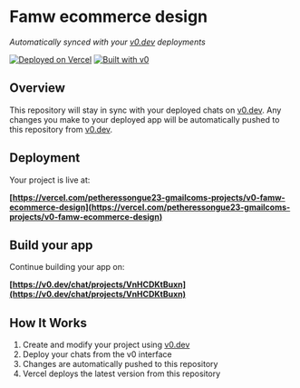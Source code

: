 # Famw ecommerce design

*Automatically synced with your [v0.dev](https://v0.dev) deployments*

[![Deployed on Vercel](https://img.shields.io/badge/Deployed%20on-Vercel-black?style=for-the-badge&logo=vercel)](https://vercel.com/petheressongue23-gmailcoms-projects/v0-famw-ecommerce-design)
[![Built with v0](https://img.shields.io/badge/Built%20with-v0.dev-black?style=for-the-badge)](https://v0.dev/chat/projects/VnHCDKtBuxn)

## Overview

This repository will stay in sync with your deployed chats on [v0.dev](https://v0.dev).
Any changes you make to your deployed app will be automatically pushed to this repository from [v0.dev](https://v0.dev).

## Deployment

Your project is live at:

**[https://vercel.com/petheressongue23-gmailcoms-projects/v0-famw-ecommerce-design](https://vercel.com/petheressongue23-gmailcoms-projects/v0-famw-ecommerce-design)**

## Build your app

Continue building your app on:

**[https://v0.dev/chat/projects/VnHCDKtBuxn](https://v0.dev/chat/projects/VnHCDKtBuxn)**

## How It Works

1. Create and modify your project using [v0.dev](https://v0.dev)
2. Deploy your chats from the v0 interface
3. Changes are automatically pushed to this repository
4. Vercel deploys the latest version from this repository